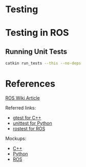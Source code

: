 # Testing

# Testing in ROS

## Running Unit Tests
```bash
catkin run_tests --this --no-deps
```

# References
[ROS Wiki Article](http://wiki.ros.org/UnitTesting)

Referred links:

- [gtest for C++](https://github.com/google/googletest)
- [unittest for Python](https://docs.python.org/2/library/unittest.html)
- [rostest for ROS](http://wiki.ros.org/rostest)

Mockups:

- [C++](https://github.com/google/googletest/tree/master/googlemock)
- [Python](https://docs.python.org/3/library/unittest.mock.html)
- [ROS](http://wiki.ros.org/mock_objects)
